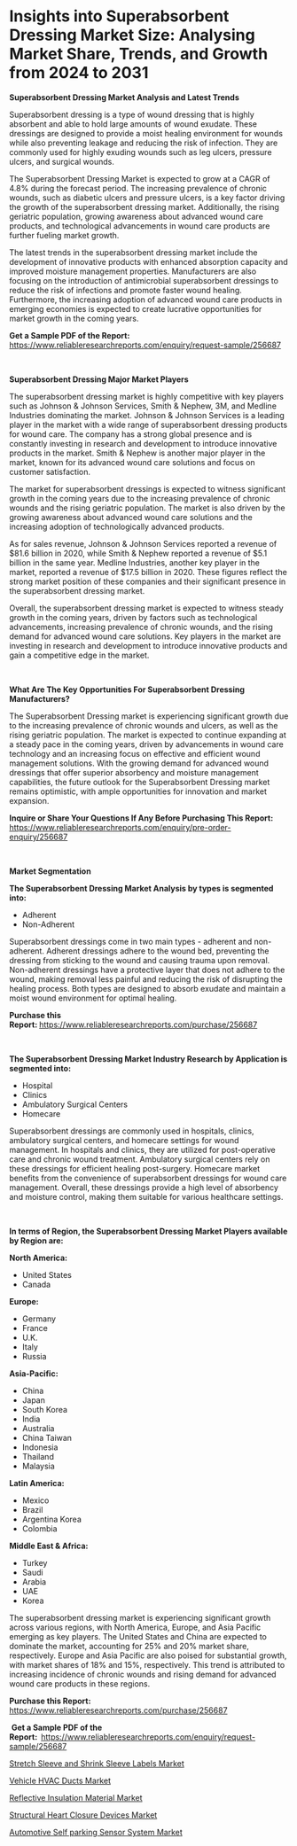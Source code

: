 <p><h1>Insights into Superabsorbent Dressing Market Size: Analysing Market Share, Trends, and Growth from 2024 to 2031</h1></p><p><strong>Superabsorbent Dressing Market Analysis and Latest Trends</strong></p>
<p><p>Superabsorbent dressing is a type of wound dressing that is highly absorbent and able to hold large amounts of wound exudate. These dressings are designed to provide a moist healing environment for wounds while also preventing leakage and reducing the risk of infection. They are commonly used for highly exuding wounds such as leg ulcers, pressure ulcers, and surgical wounds.</p><p>The Superabsorbent Dressing Market is expected to grow at a CAGR of 4.8% during the forecast period. The increasing prevalence of chronic wounds, such as diabetic ulcers and pressure ulcers, is a key factor driving the growth of the superabsorbent dressing market. Additionally, the rising geriatric population, growing awareness about advanced wound care products, and technological advancements in wound care products are further fueling market growth.</p><p>The latest trends in the superabsorbent dressing market include the development of innovative products with enhanced absorption capacity and improved moisture management properties. Manufacturers are also focusing on the introduction of antimicrobial superabsorbent dressings to reduce the risk of infections and promote faster wound healing. Furthermore, the increasing adoption of advanced wound care products in emerging economies is expected to create lucrative opportunities for market growth in the coming years.</p></p>
<p><strong>Get a Sample PDF of the Report:&nbsp;</strong> <a href="https://www.reliableresearchreports.com/enquiry/request-sample/256687">https://www.reliableresearchreports.com/enquiry/request-sample/256687</a></p>
<p>&nbsp;</p>
<p><strong>Superabsorbent Dressing Major Market Players</strong></p>
<p><p>The superabsorbent dressing market is highly competitive with key players such as Johnson & Johnson Services, Smith & Nephew, 3M, and Medline Industries dominating the market. Johnson & Johnson Services is a leading player in the market with a wide range of superabsorbent dressing products for wound care. The company has a strong global presence and is constantly investing in research and development to introduce innovative products in the market. Smith & Nephew is another major player in the market, known for its advanced wound care solutions and focus on customer satisfaction.</p><p>The market for superabsorbent dressings is expected to witness significant growth in the coming years due to the increasing prevalence of chronic wounds and the rising geriatric population. The market is also driven by the growing awareness about advanced wound care solutions and the increasing adoption of technologically advanced products.</p><p>As for sales revenue, Johnson & Johnson Services reported a revenue of $81.6 billion in 2020, while Smith & Nephew reported a revenue of $5.1 billion in the same year. Medline Industries, another key player in the market, reported a revenue of $17.5 billion in 2020. These figures reflect the strong market position of these companies and their significant presence in the superabsorbent dressing market.</p><p>Overall, the superabsorbent dressing market is expected to witness steady growth in the coming years, driven by factors such as technological advancements, increasing prevalence of chronic wounds, and the rising demand for advanced wound care solutions. Key players in the market are investing in research and development to introduce innovative products and gain a competitive edge in the market.</p></p>
<p>&nbsp;</p>
<p><strong>What Are The Key Opportunities For Superabsorbent Dressing Manufacturers?</strong></p>
<p><p>The Superabsorbent Dressing market is experiencing significant growth due to the increasing prevalence of chronic wounds and ulcers, as well as the rising geriatric population. The market is expected to continue expanding at a steady pace in the coming years, driven by advancements in wound care technology and an increasing focus on effective and efficient wound management solutions. With the growing demand for advanced wound dressings that offer superior absorbency and moisture management capabilities, the future outlook for the Superabsorbent Dressing market remains optimistic, with ample opportunities for innovation and market expansion.</p></p>
<p><strong>Inquire or Share Your Questions If Any Before Purchasing This Report:</strong> <a href="https://www.reliableresearchreports.com/enquiry/pre-order-enquiry/256687">https://www.reliableresearchreports.com/enquiry/pre-order-enquiry/256687</a></p>
<p>&nbsp;</p>
<p><strong>Market Segmentation</strong></p>
<p><strong>The Superabsorbent Dressing Market Analysis by types is segmented into:</strong></p>
<p><ul><li>Adherent</li><li>Non-Adherent</li></ul></p>
<p><p>Superabsorbent dressings come in two main types - adherent and non-adherent. Adherent dressings adhere to the wound bed, preventing the dressing from sticking to the wound and causing trauma upon removal. Non-adherent dressings have a protective layer that does not adhere to the wound, making removal less painful and reducing the risk of disrupting the healing process. Both types are designed to absorb exudate and maintain a moist wound environment for optimal healing.</p></p>
<p><strong>Purchase this Report:&nbsp;</strong><a href="https://www.reliableresearchreports.com/purchase/256687">https://www.reliableresearchreports.com/purchase/256687</a></p>
<p>&nbsp;</p>
<p><strong>The Superabsorbent Dressing Market Industry Research by Application is segmented into:</strong></p>
<p><ul><li>Hospital</li><li>Clinics</li><li>Ambulatory Surgical Centers</li><li>Homecare</li></ul></p>
<p><p>Superabsorbent dressings are commonly used in hospitals, clinics, ambulatory surgical centers, and homecare settings for wound management. In hospitals and clinics, they are utilized for post-operative care and chronic wound treatment. Ambulatory surgical centers rely on these dressings for efficient healing post-surgery. Homecare market benefits from the convenience of superabsorbent dressings for wound care management. Overall, these dressings provide a high level of absorbency and moisture control, making them suitable for various healthcare settings.</p></p>
<p>&nbsp;</p>
<p><strong>In terms of Region, the Superabsorbent Dressing Market Players available by Region are:</strong></p>
<p>
    <p> <strong> North America: </strong>
        <ul>
            <li>United States</li>
            <li>Canada</li>
        </ul>
        </p> 
    <p> <strong> Europe: </strong>
        <ul>
            <li>Germany</li>
            <li>France</li>
            <li>U.K.</li>
            <li>Italy</li>
            <li>Russia</li>
        </ul>
        </p> 
    <p> <strong> Asia-Pacific: </strong>
        <ul>
            <li>China</li>
            <li>Japan</li>
            <li>South Korea</li>
            <li>India</li>
            <li>Australia</li>
            <li>China Taiwan</li>
            <li>Indonesia</li>
            <li>Thailand</li>
            <li>Malaysia</li>
        </ul>
        </p> 
    <p> <strong> Latin America: </strong>
        <ul>
            <li>Mexico</li>
            <li>Brazil</li>
            <li>Argentina Korea</li>
            <li>Colombia</li>
        </ul>
        </p> 
    <p> <strong> Middle East & Africa: </strong>
        <ul>
            <li>Turkey</li>
            <li>Saudi</li>
            <li>Arabia</li>
            <li>UAE</li>
            <li>Korea</li>
        </ul>
    </p>
    </p>
<p><p>The superabsorbent dressing market is experiencing significant growth across various regions, with North America, Europe, and Asia Pacific emerging as key players. The United States and China are expected to dominate the market, accounting for 25% and 20% market share, respectively. Europe and Asia Pacific are also poised for substantial growth, with market shares of 18% and 15%, respectively. This trend is attributed to increasing incidence of chronic wounds and rising demand for advanced wound care products in these regions.</p></p>
<p><strong>Purchase this Report: </strong><a href="https://www.reliableresearchreports.com/purchase/256687">https://www.reliableresearchreports.com/purchase/256687</a></p>
<p>&nbsp;<strong>Get a Sample PDF of the Report:&nbsp;&nbsp;</strong><a href="https://www.reliableresearchreports.com/enquiry/request-sample/256687">https://www.reliableresearchreports.com/enquiry/request-sample/256687</a></p>
<p><strong></strong></p>
<p><p><a href="https://github.com/eeaveuhhh/Market-Research-Report-List-1/blob/main/stretch-sleeve-and-shrink-sleeve-labels-market.md">Stretch Sleeve and Shrink Sleeve Labels Market</a></p><p><a href="https://view.publitas.com/reportprime-1/vehicle-hvac-ducts-market-research-report-the-key-to-successful-business-strategy-forecasted-for-period-from-2024-2031/">Vehicle HVAC Ducts Market</a></p><p><a href="https://zircon-bluebell-299.notion.site/Reflective-Insulation-Material-Market-Size-Share-Trends-Analysis-Report-By-Material-By-Type-By--ad2cbd8f913d414ebea1b9824d308d71">Reflective Insulation Material Market</a></p><p><a href="https://github.com/brentleyjimmiealvaradoz4l1rea/Market-Research-Report-List-1/blob/main/structural-heart-closure-devices-market.md">Structural Heart Closure Devices Market</a></p><p><a href="https://view.publitas.com/reportprime-1/automotive-self-parking-sensor-system-market-size-focuses-on-market-dynamics-in-depth-analysis-and-future-projections-of-its-market-forecasted-for-period-from-2024-to-2031/">Automotive Self parking Sensor System Market</a></p></p>
